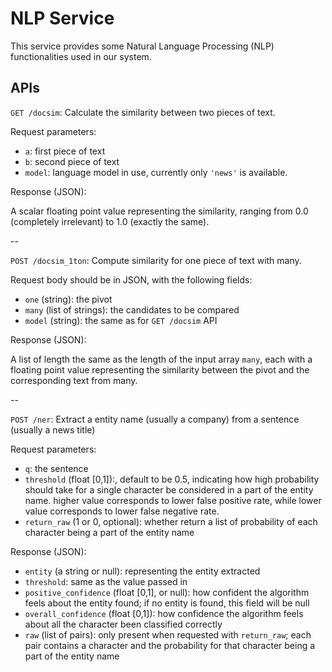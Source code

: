# NLP Service

This service provides some Natural Language Processing (NLP) functionalities used in our system.

## APIs

`GET /docsim`: Calculate the similarity between two pieces of text.

Request parameters:

- `a`: first piece of text
- `b`: second piece of text
- `model`: language model in use, currently only `'news'` is available.

Response (JSON):

A scalar floating point value representing the similarity, ranging from 0.0 (completely irrelevant) to 1.0 (exactly the same).

--

`POST /docsim_1ton`: Compute similarity for one piece of text with many.

Request body should be in JSON, with the following fields:

- `one` (string): the pivot
- `many` (list of strings): the candidates to be compared
- `model` (string): the same as for `GET /docsim` API

Response (JSON):

A list of length the same as the length of the input array `many`, each with a floating point value representing the similarity between the pivot and
the corresponding text from many.

--

`POST /ner`: Extract a entity name (usually a company) from a sentence (usually a news title)

Request parameters:

- `q`: the sentence
- `threshold` (float [0,1]):, default to be 0.5, indicating how high probability should take for a single character be considered in a part of the entity name. higher value corresponds to lower false positive rate, while lower value corresponds to lower false negative rate.
- `return_raw` (1 or 0, optional): whether return a list of probability of each character being a part of the entity name

Response (JSON):

- `entity` (a string or null): representing the entity extracted
- `threshold`: same as the value passed in
- `positive_confidence` (float [0,1], or null): how confident the algorithm feels about the entity found; if no entity is found, this field will be null
- `overall_confidence` (float [0,1]): how confidence the algorithm feels about all the character been classified correctly
- `raw` (list of pairs): only present when requested with `return_raw`; each pair contains a character and the probability for that character being a part of the entity name

